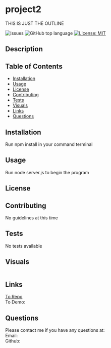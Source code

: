 # project2

THIS IS JUST THE OUTLINE

![issues](https://img.shields.io/github/issues/kbnewlon/project2)
![GitHub top language](https://img.shields.io/github/languages/top/kbnewlon/project2)
[![License: MIT](https://img.shields.io/badge/License-MIT-yellow.svg)](https://opensource.org/licenses/MIT)
  
## Description 


## Table of Contents 
* [Installation](#Installation)
* [Usage](#Usage)
* [License](#License)
* [Contributing](#Contributing)
* [Tests](#Tests)
* [Visuals](#Visuals)
* [Links](#Links)
* [Questions](#Questions)

## Installation
Run npm install in your command terminal

## Usage
Run node server.js to begin the program

## License


## Contributing 
No guidelines at this time 

## Tests
No tests available 

## Visuals
![]()
## Links
[To Repo](https://github.com/kbnewlon/project2)
<br>To Demo:  

## Questions 
Please contact me if you have any questions at:
<br>Email: 
<br>Github: 
